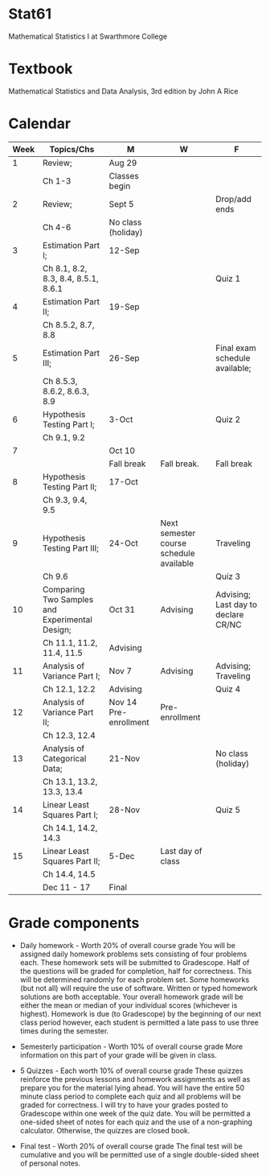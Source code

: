 # Stat61
Mathematical Statistics I at Swarthmore College

# Textbook 
Mathematical Statistics and Data Analysis, 3rd edition 
by John A Rice 


# Calendar 
| Week | Topics/Chs                                     | M                      | W                                       | F                     |
| ---- | ---------------------------------------------- | ---------------------- | --------------------------------------- | --------------------- |
| 1    | Review;                                        | Aug 29                 |                                         |                       |
|      | Ch 1-3                                         | Classes begin          |                                         |                       |
| 2    | Review;                                        | Sept 5                 |                                         | Drop/add ends         |
|      | Ch 4-6                                         | No class (holiday)     |                                         |                       |
| 3    | Estimation Part I;                             | 12-Sep                 |                                         |                       |
|      | Ch 8.1, 8.2, 8.3, 8.4, 8.5.1, 8.6.1            |                        |                                         | Quiz 1                |
| 4    | Estimation Part II;                            | 19-Sep                 |                                         |                       |
|      | Ch 8.5.2, 8.7, 8.8                             |                        |                                         |                       |
| 5    | Estimation Part III;                           | 26-Sep                 |                                         | Final exam schedule available; |
|      | Ch 8.5.3, 8.6.2, 8.6.3, 8.9                    |                        |                                         |                       |
| 6    | Hypothesis Testing Part I;                     | 3-Oct                  |                                         | Quiz 2                |
|      | Ch 9.1, 9.2                                    |                        |                                         |                       |
| 7    |                                                | Oct 10                 |                                         |                       |
|      |                                                | Fall break             | Fall break.                             | Fall break            |
| 8    | Hypothesis Testing Part II;                    | 17-Oct                 |                                         |                       |
|      | Ch 9.3, 9.4, 9.5                               |                        |                                         |                       |
| 9    | Hypothesis Testing Part III;                   | 24-Oct                 | Next semester course schedule available | Traveling             |
|      | Ch 9.6                                         |                        |                                         | Quiz 3                |
| 10   | Comparing Two Samples and Experimental Design; | Oct 31                 | Advising                                | Advising; Last day to declare CR/NC |
|      | Ch 11.1, 11.2, 11.4, 11.5                      | Advising               |                                         |                       |
| 11   | Analysis of Variance Part I;                   | Nov 7                  | Advising                                | Advising; Traveling   |
|      | Ch 12.1, 12.2                                  | Advising               |                                         | Quiz 4                |
| 12   | Analysis of Variance Part II;                  | Nov 14  Pre-enrollment | Pre-enrollment                          |                       |
|      | Ch 12.3, 12.4                                  |                        |                                         |                       |
| 13   | Analysis of Categorical Data;                  | 21-Nov                 |                                         | No class (holiday)    |
|      | Ch 13.1, 13.2, 13.3, 13.4                      |                        |                                         |                       |
| 14   | Linear Least Squares Part I;                   | 28-Nov                 |                                         | Quiz 5                |
|      | Ch 14.1, 14.2, 14.3                            |                        |                                         |                       |
| 15   | Linear Least Squares Part II;                  | 5-Dec                  | Last day of class                       |                       |
|      | Ch 14.4, 14.5                                  |                        |                                         |                       |
|      | Dec 11 - 17                                    | Final                  |


# Grade components 

* Daily homework - Worth 20% of overall course grade 
You will be assigned daily homework problems sets consisting of four problems each. These homework sets will be submitted to Gradescope. Half of the questions will be graded for completion, half for correctness. This will be determined randomly for each problem set. Some homeworks (but not all) will require the use of software. Written or typed homework solutions are both acceptable. Your overall homework grade will be either the mean or median of your individual scores (whichever is highest). Homework is due (to Gradescope) by the beginning of our next class period however, each student is permitted a late pass to use three times during the semester. 

* Semesterly participation - Worth 10% of overall course grade 
More information on this part of your grade will be given in class.  

* 5 Quizzes - Each worth 10% of overall course grade 
These quizzes reinforce the previous lessons and homework assignments as well as prepare you for the material lying ahead. You will have the entire 50 minute class period to complete each quiz and all problems will be graded for correctness. I will try to have your grades posted to Gradescope within one week of the quiz date. You will be permitted a one-sided sheet of notes for each quiz and the use of a non-graphing calculator. Otherwise, the quizzes are closed book. 

* Final test - Worth 20% of overall course grade
The final test will be cumulative and you will be permitted use of a single double-sided sheet of personal notes. 
